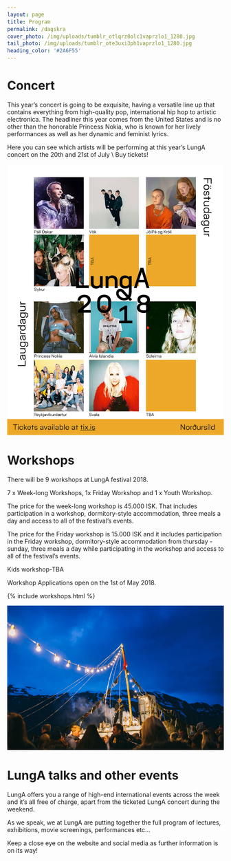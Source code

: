 ```yaml
---
layout: page
title: Program
permalink: /dagskra
cover_photo: /img/uploads/tumblr_otlqrz8olc1vaprzlo1_1280.jpg
tail_photo: /img/uploads/tumblr_ote3uxi3ph1vaprzlo1_1280.jpg
heading_color: '#2A6F55'
---
```

# Concert

This year’s concert is going to be exquisite, having a versatile line up that contains everything from high-quality pop, international hip hop to artistic electronica. The headliner this year comes from the United States and is no other than the honorable Princess Nokia, who is known for her lively performances as well as her dynamic and feminist lyrics.  

Here you can see which artists will be performing at this year’s LungA concert on the 20th and 21st of July  \  Buy tickets!

![null](/img/uploads/lunga_fb_lineup_1.jpg)

# Workshops

There will be 9 workshops at LungA festival 2018.

7 x Week-long Workshops, 1x Friday Workshop and 1 x Youth Workshop.

The price for the week-long workshop is 45.000 ISK. That includes participation in a workshop, dormitory-style accommodation, three meals a day and access to all of the festival’s events. 

The price for the Friday workshop is 15.000 ISK and it includes participation in the Friday workshop, dormitory-style accommodation from thursday - sunday, three meals a day while participating in the workshop and access to all of the festival’s events.  

Kids workshop-TBA

Workshop Applications open on the 1st of May 2018. 



{% include workshops.html %}

![null](/img/uploads/lunga-1-64.jpg)

# LungA talks and other events

LungA offers you a range of high-end international events across the week and it’s all free of charge, apart from the ticketed LungA concert during the weekend. 

As we speak, we at LungA are putting together the full program of lectures, exhibitions, movie screenings, performances etc...

Keep a close eye on the website and social media as further information is on its way!
